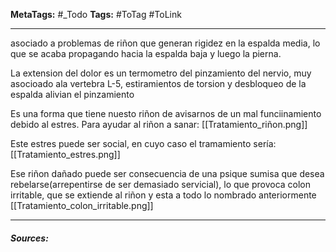 **MetaTags:** #_Todo
**Tags:** #ToTag #ToLink 
- - -
asociado a problemas de riñon que generan rigidez en la espalda media, lo que se acaba propagando hacia la espalda baja y luego la pierna.

La extension del dolor es un termometro del pinzamiento del nervio, muy asocioado ala vertebra L-5, estiramientos de torsion y desbloqueo de la espalda alivian el pinzamiento

Es una forma que tiene nuesto riñon de avisarnos de un mal funciinamiento debido al estres. Para ayudar al riñon a sanar:
[[Tratamiento_riñon.png]]

Este estres puede ser social, en cuyo caso el tramamiento sería:
[[Tratamiento_estres.png]]

Ese riñon dañado puede ser consecuencia de  una psique sumisa que desea rebelarse(arrepentirse de ser demasiado servicial), lo que provoca colon irritable, que se extiende al riñon y esta a todo lo nombrado anteriormente
[[Tratamiento_colon_irritable.png]]



- - - 
#### ***Sources:***